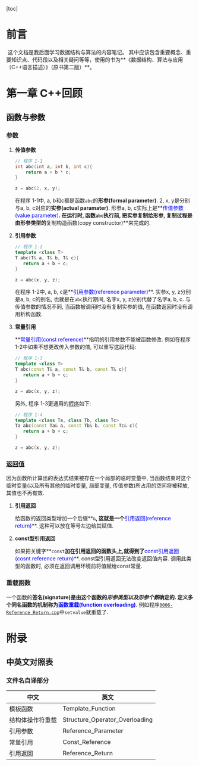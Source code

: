 [toc]

# 前言

​		这个文档是我后面学习数据结构与算法的内容笔记。 其中应该包含重要概念、重要知识点、代码段以及相关疑问等等，使用的书为**《数据结构、算法与应用（C++语言描述）》（原书第二版）**。



# 第一章 C++回顾

## 函数与参数

### 参数

1.   **传值参数**

     ```c++
     // 程序 1-1
     int abc(int a, int b, int c){
         return a + b * c;
     }
     
     z = abc(2, x, y);
     ```

     在程序 1-1中, a, b和c都是函数`abc`的**形参(formal parameter)**. 2, x, y是分别与a, b, c对应的**实参(actual paramater)**. 形参a, b, c实际上是**<font color=blue>传值参数(value parameter)</font>**. 在运行时, 函数`abc`执行前, 把实参复制给形参, 复制过程是由形参类型的**复制构造函数(copy constructor)**来完成的.

2.   **引用参数**

     ```c++
     // 程序 1-2
     template <class T>
     T abc(T& a, T& b, T& c){
     	return a + b + c;
     }
     
     z = abc(x, y, z);
     ```

     在程序 1-2中, a, b, c是**<font color=blue>引用参数(reference parameter)</font>**. 实参x, y, z分别是a, b, c的别名, 也就是在`abc`执行期间, 名字x, y, z分别代替了名字a, b, c. 与传值参数的情况不同, 当函数被调用时没有复制实参的值, 在函数返回时没有调用析构函数.

3.   **常量引用**

     **<font color=blue>常量引用(const reference)</font>**指明的引用参数不能被函数修改. 例如在程序 1-2中如果不想更改传入参数的值, 可以重写这段代码:

     ```c++
     // 程序 1-3
     template <class T>
     T abc(const T& a, const T& b, const T& c){
     	return a + b + c;
     }
     
     z = abc(x, y, z);
     ```

     另外, 程序 1-3更通用的[程序](./0001-C++_Review/0005-Template_Function_Plus.cpp)如下:

     ```c++
     // 程序 1-4
     template <class Ta, class Tb, class Tc>
     Ta abc(const Ta& a, const Tb& b, const Tc& c){
     	return a + b + c;
     }
     
     z = abc(x, y, z);
     ```


### [返回值](./0001-C++_Review/0006-Reference_Return.cpp)

因为函数所计算出的表达式结果被存在一个局部的临时变量中, 当函数结束时这个临时变量(以及所有其他的临时变量, 局部变量, 传值参数)所占用的空间将被释放, 其值也不再有效. 

1.   **引用返回**

     给函数的返回类型增加一个后缀**`&`**, 这就是一个**<font color=blue>引用返回(reference return)</font>**. 这种可以放在等号左边给其赋值.

2.   **const型引用返回**

     如果把关键字**`const`**加在引用返回的函数头上,就得到了**<font color=blue>const引用返回(cosnt reference return)</font>**. const型引用返回无法改变返回值内容. 调用此类型的函数时, 必须在返回调用环境前将值赋给const常量.

### 重载函数

一个函数的**签名(signature)**是由这个函数的*形参类型以及形参个数*确定的. 定义多个同名函数的机制称为**<font color=blue>函数重载(function overloading)</font>**. 例如程序[`0006-Reference_Return.cpp`](./0001-C++_Review/0006-Reference_Return.cpp)中`setvalue`就重载了.



# 附录

## 中英文对照表

### 文件名自译部分

| 中文             | 英文                           |
| ---------------- | ------------------------------ |
| 模板函数         | Template_Function              |
| 结构体操作符重载 | Structure_Operator_Overloading |
| 引用参数         | Reference_Parameter            |
| 常量引用         | Const_Reference                |
| 引用返回         | Reference_Return               |

